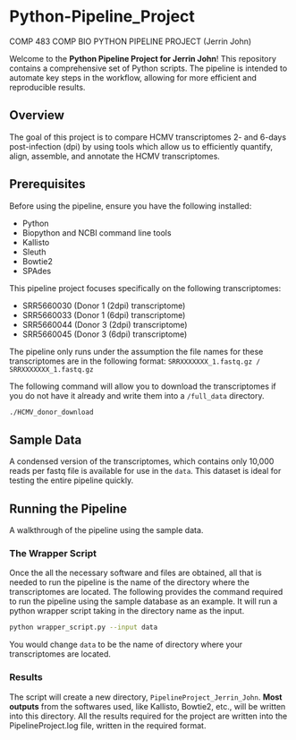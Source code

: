# Python-Pipeline_Project
COMP 483 COMP BIO PYTHON PIPELINE PROJECT (Jerrin John)

Welcome to the **Python Pipeline Project for Jerrin John**! This repository contains a comprehensive set of Python scripts. The pipeline is intended to automate key steps in the workflow, allowing for more efficient and reproducible results.

## Overview

The goal of this project is to compare HCMV transcriptomes 2- and 6-days post-infection (dpi) by using tools which allow us to efficiently quantify, align, assemble, and annotate the HCMV transcriptomes.

## Prerequisites

Before using the pipeline, ensure you have the following installed:
- Python
- Biopython and NCBI command line tools
- Kallisto
- Sleuth
- Bowtie2
- SPAdes

This pipeline project focuses specifically on the following transcriptomes:
- SRR5660030 (Donor 1 (2dpi) transcriptome)
- SRR5660033 (Donor 1 (6dpi) transcriptome)
- SRR5660044 (Donor 3 (2dpi) transcriptome)
- SRR5660045 (Donor 3 (6dpi) transcriptome)

The pipeline only runs under the assumption the file names for these transcriptomes are in the following format:
`SRRXXXXXXX_1.fastq.gz / SRRXXXXXXX_1.fastq.gz`

The following command will allow you to download the transcriptomes if you do not have it already and write them into a `/full_data` directory.
```bash
./HCMV_donor_download
```
## Sample Data

A condensed version of the transcriptomes, which contains only 10,000 reads per fastq file is available for use in the `data`. This dataset is ideal for testing the entire pipeline quickly.

## Running the Pipeline

A walkthrough of the pipeline using the sample data.

### The Wrapper Script

Once the all the necessary software and files are obtained, all that is needed to run the pipeline is the name of the directory where the transcriptomes are located. The following provides the command required to run the pipeline using the sample database as an example. It will run a python wrapper script taking in the directory name as the input.
```bash
python wrapper_script.py --input data
```
You would change `data` to be the name of directory where your transcriptomes are located. 

### Results
The script will create a new directory, `PipelineProject_Jerrin_John`. **Most outputs** from the softwares used, like Kallisto, Bowtie2, etc., will be written into this directory. All the results required for the project are written into the PipelineProject.log file, written in the required format. 

